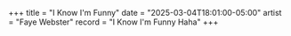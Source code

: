 +++
title = "I Know I'm Funny"
date = "2025-03-04T18:01:00-05:00"
artist = "Faye Webster"
record = "I Know I'm Funny Haha"
+++

